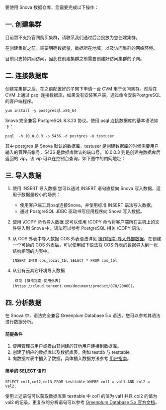 要使用 Snova 数据仓库，您需要完成以下操作：

## 一. 创建集群

目前暂不支持官网购买集群，请联系我们通过后台投放为您创建集群。

在创建集群之前，需要明确数据量，数据所在地域，以及访问集群的网络环境。

目前只支持内网访问，因此在创建集群之前需要创建好访问集群的子网。

## 二. 连接数据库

创建完集群之后，在之前配置好的子网下申请一台 CVM 用于访问集群。然后在 CVM 上通过 psql 连接数据库，如果没有安装客户端，通过命令安装PostgreSQL 的客户端程序。

```
yum install -y postgresql.x86_64
```

Snova 完全兼容 PostgreSQL 8.3.23 协议。使用 psql 连接数据库的基本语法如下：

```
psql  -h 10.0.0.3 -p 5436 -d postgres -U testuser
```

其中 postgres 是 Snova 默认的数据库，testuser 是创建数据库的时候需要用户输入的管理员帐号，5436 是数据库默认的端口号，10.0.0.3 则是创建完数据库后返回的 vip，该 vip 可以在控制台查询，如下图中的内网地址：

## 三. 导入数据

1. 使用 INSERT 导入数据
   您可以通过 INSERT 语句直接向 Snova 写入数据，适用于数据量较小的场景：
   - 使用客户端工具psql连接Snova，并使用标准 INSERT 语法写入数据。
   - 通过 PostgreSQL JDBC 驱动书写应用程序向 Snova 写入数据。 

2. 使用 \COPY 命令导入数据
   您可以使用 \COPY 命令将客户端所在主机上的文件导入到 Snova 中，语法可以参考 PostgreSQL 相关 \COPY 语法。

3. 从 COS 外表中导入数据
   COS 外表语法详见 [操作指南-导入外部数据](https://cloud.tencent.com/document/product/878/20069)，在创建一个可读的 COS 外表后，可以使用如下语法将 COS 外表的数据导入到一张结构相同的内表中。

   ```
   INSERT INTO cos_local_tbl SELECT * FROM cos_tbl
   ```

4. 从公有云其它环境导入数据

		详见 [操作指南-使用外表](https://cloud.tencent.com/document/product/878/20068)。

## 四. 分析数据

在 Snova 中，语法完全兼容 Greenplum Database 5.x 语法，您可以参考其语法进行数据分析。

#### 前提条件

1. 使用管理员用户或者由其创建的其他用户连接到数据库。
2. 创建了相应的数据库以及数据库表，例如 testdb 与 testtable。
3. 向数据库表中插入了数据，具体插入数据方法参考 [用户指南](https://cloud.tencent.com/document/product/878/20071)。

#### 简单的 SELECT 语句

```
SELECT col1,col2,col3 FROM testtable WHERE col1 = val1 AND col2 = val2;
```

使用上述语句可以获取数据库表 testtable 中 col1 的值为 val1 并且 col2 的值为 val2 的记录。更复杂的分析语句可以参考 [Greenplum Database 5.x 官方文档](https://greenplum.org/docs/590/common/gpdb-features.html)。
